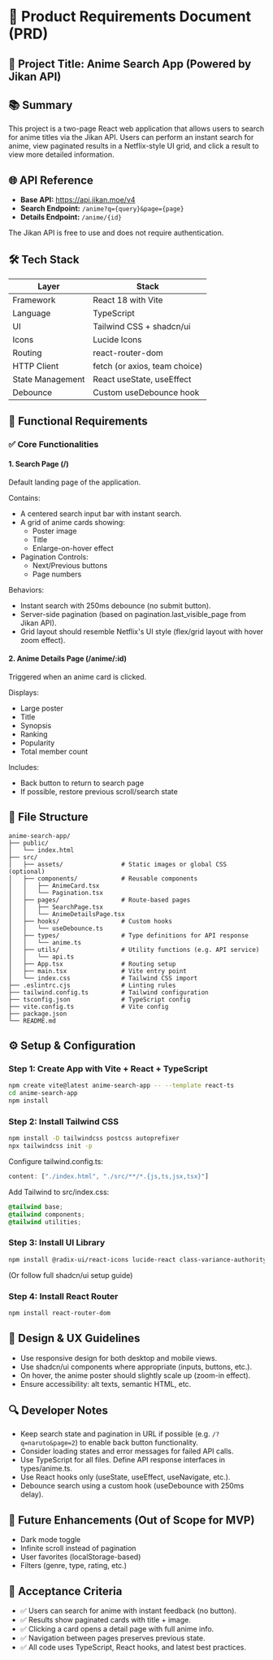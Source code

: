 # 📄 Product Requirements Document (PRD)

## 🎯 Project Title: Anime Search App (Powered by Jikan API)

## 📚 Summary
This project is a two-page React web application that allows users to search for anime titles via the Jikan API. 
Users can perform an instant search for anime, view paginated results in a Netflix-style UI grid, and click a result to view more detailed information.

## 🌐 API Reference
- **Base API:** https://api.jikan.moe/v4
- **Search Endpoint:** `/anime?q={query}&page={page}`
- **Details Endpoint:** `/anime/{id}`

The Jikan API is free to use and does not require authentication.

## 🛠️ Tech Stack

| Layer | Stack |
|-------|-------|
| Framework | React 18 with Vite |
| Language | TypeScript |
| UI | Tailwind CSS + shadcn/ui |
| Icons | Lucide Icons |
| Routing | react-router-dom |
| HTTP Client | fetch (or axios, team choice) |
| State Management | React useState, useEffect |
| Debounce | Custom useDebounce hook |

## 🧾 Functional Requirements

### ✅ Core Functionalities

#### 1. Search Page (/)
Default landing page of the application.

Contains:
- A centered search input bar with instant search.
- A grid of anime cards showing:
  - Poster image
  - Title
  - Enlarge-on-hover effect
- Pagination Controls:
  - Next/Previous buttons
  - Page numbers

Behaviors:
- Instant search with 250ms debounce (no submit button).
- Server-side pagination (based on pagination.last_visible_page from Jikan API).
- Grid layout should resemble Netflix's UI style (flex/grid layout with hover zoom effect).

#### 2. Anime Details Page (/anime/:id)
Triggered when an anime card is clicked.

Displays:
- Large poster
- Title
- Synopsis
- Ranking
- Popularity
- Total member count

Includes:
- Back button to return to search page
- If possible, restore previous scroll/search state

## 🧱 File Structure
```
anime-search-app/
├── public/
│   └── index.html
├── src/
│   ├── assets/                # Static images or global CSS (optional)
│   ├── components/            # Reusable components
│   │   ├── AnimeCard.tsx
│   │   └── Pagination.tsx
│   ├── pages/                 # Route-based pages
│   │   ├── SearchPage.tsx
│   │   └── AnimeDetailsPage.tsx
│   ├── hooks/                 # Custom hooks
│   │   └── useDebounce.ts
│   ├── types/                 # Type definitions for API response
│   │   └── anime.ts
│   ├── utils/                 # Utility functions (e.g. API service)
│   │   └── api.ts
│   ├── App.tsx                # Routing setup
│   ├── main.tsx               # Vite entry point
│   └── index.css              # Tailwind CSS import
├── .eslintrc.cjs              # Linting rules
├── tailwind.config.ts         # Tailwind configuration
├── tsconfig.json              # TypeScript config
├── vite.config.ts             # Vite config
├── package.json
└── README.md
```

## ⚙️ Setup & Configuration

### Step 1: Create App with Vite + React + TypeScript
```bash
npm create vite@latest anime-search-app -- --template react-ts
cd anime-search-app
npm install
```

### Step 2: Install Tailwind CSS
```bash
npm install -D tailwindcss postcss autoprefixer
npx tailwindcss init -p
```

Configure tailwind.config.ts:
```ts
content: ["./index.html", "./src/**/*.{js,ts,jsx,tsx}"]
```

Add Tailwind to src/index.css:
```css
@tailwind base;
@tailwind components;
@tailwind utilities;
```

### Step 3: Install UI Library
```bash
npm install @radix-ui/react-icons lucide-react class-variance-authority tailwind-variants
```
(Or follow full shadcn/ui setup guide)

### Step 4: Install React Router
```bash
npm install react-router-dom
```

## 📐 Design & UX Guidelines
- Use responsive design for both desktop and mobile views.
- Use shadcn/ui components where appropriate (inputs, buttons, etc.).
- On hover, the anime poster should slightly scale up (zoom-in effect).
- Ensure accessibility: alt texts, semantic HTML, etc.

## 🔍 Developer Notes
- Keep search state and pagination in URL if possible (e.g. `/?q=naruto&page=2`) to enable back button functionality.
- Consider loading states and error messages for failed API calls.
- Use TypeScript for all files. Define API response interfaces in types/anime.ts.
- Use React hooks only (useState, useEffect, useNavigate, etc.).
- Debounce search using a custom hook (useDebounce with 250ms delay).

## 🚧 Future Enhancements (Out of Scope for MVP)
- Dark mode toggle
- Infinite scroll instead of pagination
- User favorites (localStorage-based)
- Filters (genre, type, rating, etc.)

## 📌 Acceptance Criteria
- ✅ Users can search for anime with instant feedback (no button).
- ✅ Results show paginated cards with title + image.
- ✅ Clicking a card opens a detail page with full anime info.
- ✅ Navigation between pages preserves previous state.
- ✅ All code uses TypeScript, React hooks, and latest best practices.